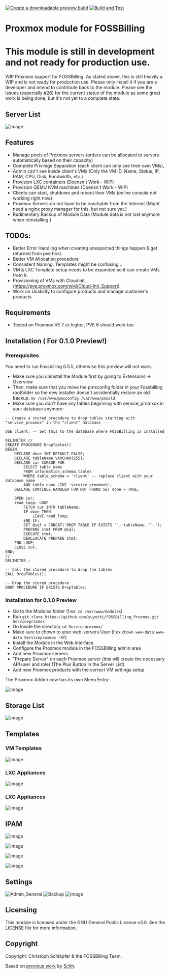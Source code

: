 [![Create a downloadable preview build](https://github.com/Anuril/Proxmox/actions/workflows/preview.yml/badge.svg)](https://github.com/Anuril/Proxmox/actions/workflows/preview.yml)
[![Build and Test](https://github.com/Anuril/Proxmox/actions/workflows/php-ci.yml/badge.svg)](https://github.com/Anuril/Proxmox/actions/workflows/php-ci.yml)

# Proxmox module for FOSSBilling

# This module is still in development and not ready for production use.

WIP Proxmox support for FOSSBilling. As stated above, this is still heavily a WIP and is not ready for production use. Please only install it if you are a developer and intend to contribute back to the module. Please see the issues (especially [#26](https://github.com/FOSSBilling/Proxmox/issues/26)) for the current status of the module as some great work is being done, but it's not yet to a complete state.

## Server List
![image](https://github.com/Anuril/Proxmox/assets/1939311/d81a052e-6c00-429b-81aa-7a3cd8dfad71)

## Features
- Manage pools of Proxmox servers (orders can be allocated to servers automatically based on their capacity)
- Complete Privilege Separation (each client can only see their own VMs),
- Admin can't see inside client's VMs (Only the VM ID, Name, Status, IP, RAM, CPU, Disk, Bandwidth, etc.)
- Provision LXC containers (Doensn't Work - WIP)
- Provision QEMU KVM machines (Doensn't Work - WIP)
- Clients can start, shutdown and reboot their VMs (online console not working right now)
- Proxmox Servers do not have to be reachable from the Internet (Might need a nginx proxy manager for this, but not sure yet.)
- Rudimentary Backup of Module Data (Module data is not lost anymore when reinstalling.)


## TODOs:
- Better Error Handling when creating unexpected things happen & get returned from pve host.
- Better VM Allocation procedure
- Consistent Naming: Templates might be confusing...
- VM & LXC Template setup needs to be expanded so it can create VMs from it.
- Provisioning of VMs with Cloudinit (https://pve.proxmox.com/wiki/Cloud-Init_Support)
- Work on Usability to configure products and manage customer's products


## Requirements
- Tested on Proxmox VE 7 or higher, PVE 6 should work too

## Installation ( For 0.1.0 Preview!)

### Prerequisites

You need to run Fossbilling 0.5.5, otherwise this preview will not work.
- Make sure you uninstall the Module first by going to Extensions -> Overview
- Then, make sure that you move the pmxconfig folder in your Fossbilling rootfolder so the new installer doesn't accidentially restore an old backup.
```mv /var/www/pmxconfig /var/www/pmxold```
- Make sure you don't have any tables beginning with service_promxox in your database anymore:
```
-- Create a stored procedure to drop tables starting with "service_proxmox" in the "client" database --

USE client; -- Set this to the database where FOSSBilling is installed

DELIMITER //
CREATE PROCEDURE DropTables()
BEGIN
    DECLARE done INT DEFAULT FALSE;
    DECLARE tableName VARCHAR(255);
    DECLARE cur CURSOR FOR
        SELECT table_name
        FROM information_schema.tables
        WHERE table_schema = 'client' -- replace client with your database name
        AND table_name LIKE 'service_proxmox%';
    DECLARE CONTINUE HANDLER FOR NOT FOUND SET done = TRUE;
    
    OPEN cur;
    read_loop: LOOP
        FETCH cur INTO tableName;
        IF done THEN
            LEAVE read_loop;
        END IF;
        SET @sql = CONCAT('DROP TABLE IF EXISTS `', tableName, '`;');
        PREPARE stmt FROM @sql;
        EXECUTE stmt;
        DEALLOCATE PREPARE stmt;
    END LOOP;
    CLOSE cur;
END;
//
DELIMITER ;

-- Call the stored procedure to drop the tables
CALL DropTables();

-- Drop the stored procedure
DROP PROCEDURE IF EXISTS DropTables;
```

### Installation for 0.1.0 Preview
- Go to the Modules folder (f.ex: ```cd /var/www/modules```)
- Run ```git clone https://github.com/yuyutti/FOSSBilling_Proxmox.git Serviceproxmox```
- Go Inside the directory ```cd Serviceproxmox/```
- Make sure to chown to your web-servers User (f.ex `chown www-data:www-data Serviceproxmox -Rf`) 
- Install the Module in the Web interface.
- Configure the Proxmox module in the FOSSBilling admin area
- Add new Proxmox servers.
- "Prepare Server" on each Proxmox server (this will create the necessary API user and role) (The Plus Button in the Server List)
- Add new Proxmox products with the correct VM settings setup

The Proxmox Addon now has its own Menu Entry:

![image](https://github.com/Anuril/Proxmox/assets/1939311/13ad3290-dda2-403d-be71-a1d06b2390ec)

## Storage List 
![image](https://github.com/Anuril/Proxmox/assets/1939311/01505103-3e76-4f48-89fb-16775e9b6a91)

## Templates

### VM Templates
![image](https://github.com/Anuril/Proxmox/assets/1939311/37ef5104-91fe-4275-a4db-6481f99fc71a)

### LXC Appliances
![image](https://github.com/Anuril/Proxmox/assets/1939311/96c9ec9e-087f-4736-a087-01527d532368)

### LXC Appliances
![image](https://github.com/Anuril/Proxmox/assets/1939311/7b4a780e-c3a9-44ff-87a1-a4814ef883e8)

## IPAM
![image](https://github.com/Anuril/Proxmox/assets/1939311/d8444494-c43b-4791-9bbe-27434754da8c)

![image](https://github.com/Anuril/Proxmox/assets/1939311/b1072dc6-1839-4a1e-b8c2-242d76d8d57d)

![image](https://github.com/Anuril/Proxmox/assets/1939311/738d573e-7c61-4ca0-98b9-7bc644aae353)

![image](https://github.com/Anuril/Proxmox/assets/1939311/1c4860e8-905f-4852-827d-a41d795daf0c)


## Settings
![Admin_General](https://github.com/Anuril/Proxmox/assets/1939311/42a3492b-9df7-48d8-a1c3-98e6ed698758)
![Backup](https://github.com/Anuril/Proxmox/assets/1939311/31d4c1a6-3e46-49cf-935c-af65b0582d2a)
![image](https://github.com/Anuril/Proxmox/assets/1939311/01505103-3e76-4f48-89fb-16775e9b6a91)

## Licensing
This module is licensed under the GNU General Public License v3.0. See the LICENSE file for more information.

## Copyright
Copyright: Christoph Schläpfer & the FOSSBilling Team.

Based on [previous work](https://github.com/scith/BoxBilling_Proxmox) by [Scith](https://github.com/scith).
